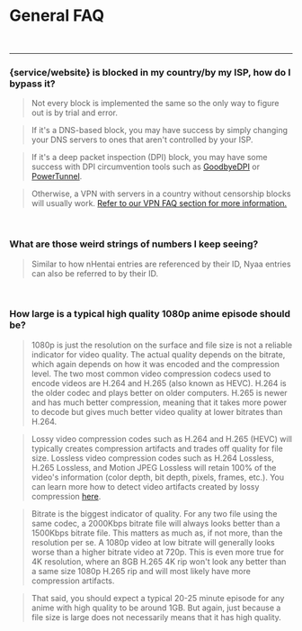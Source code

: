 # **General FAQ**

&nbsp;

---

### **{service/website} is blocked in my country/by my ISP, how do I bypass it?**

  > Not every block is implemented the same so the only way to figure out is by trial and error.

  > If it's a DNS-based block, you may have success by simply changing your DNS servers to ones that aren't controlled by your ISP.

  > If it's a deep packet inspection (DPI) block, you may have some success with DPI circumvention tools such as [GoodbyeDPI](https://github.com/ValdikSS/GoodbyeDPI) or [PowerTunnel](https://github.com/krlvm/PowerTunnel-Android).

  > Otherwise, a VPN with servers in a country without censorship blocks will usually work. [Refer to our VPN FAQ section for more information.](https://www.reddit.com/r/animepiracy/wiki/faq#wiki_vpn_faq)

&nbsp;

### **What are those weird strings of numbers I keep seeing?**

  > Similar to how nHentai entries are referenced by their ID, Nyaa entries can also be referred to by their ID.

&nbsp;

### **How large is a typical high quality 1080p anime episode should be?**

  > 1080p is just the resolution on the surface and file size is not a reliable indicator for video quality. The actual quality depends on the bitrate, which again depends on how it was encoded and the compression level. The two most common video compression codecs used to encode videos are H.264 and H.265 (also known as HEVC). H.264 is the older codec and plays better on older computers. H.265 is newer and has much better compression, meaning that it takes more power to decode but gives much better video quality at lower bitrates than H.264.

  > Lossy video compression codes such as H.264 and H.265 (HEVC) will typically creates compression artifacts and trades off quality for file size. Lossless video compression codes such as H.264 Lossless, H.265 Lossless, and Motion JPEG Lossless will retain 100% of the video's information (color depth, bit depth, pixels, frames, etc.). You can learn more how to detect video artifacts created by lossy compression [here](https://guide.encode.moe/encoding/video-artifacts.html).

  > Bitrate is the biggest indicator of quality. For any two file using the same codec, a 2000Kbps bitrate file will always looks better than a 1500Kbps bitrate file. This matters as much as, if not more, than the resolution per se. A 1080p video at low bitrate will generally looks worse than a higher bitrate video at 720p. This is even more true for 4K resolution, where an 8GB H.265 4K rip won't look any better than a same size 1080p H.265 rip and will most likely have more compression artifacts.

  > That said, you should expect a typical 20-25 minute episode for any anime with high quality to be around 1GB. But again, just because a file size is large does not necessarily means that it has high quality.
 
&nbsp;
